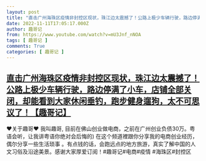 ```yaml
---
layout: post
title: "直击广州海珠区疫情非封控区现状，珠江边太震撼了！公路上极少车辆行驶，路边停满了小车，店铺全部关闭，却能看到大家休闲垂钓，跑步健身遛狗，太不可思议了！【趣哥记】"
date: 2022-11-11T17:05:17.000Z
author: 趣哥记
from: https://www.youtube.com/watch?v=mU3Jnf_nNOA
tags: [ 趣哥记 ]
comments: True
categories: [ 趣哥记 ]
---
```

<!--1668186317000-->
[直击广州海珠区疫情非封控区现状，珠江边太震撼了！公路上极少车辆行驶，路边停满了小车，店铺全部关闭，却能看到大家休闲垂钓，跑步健身遛狗，太不可思议了！【趣哥记】](https://www.youtube.com/watch?v=mU3Jnf_nNOA)
------

<div>
♥关于趣哥♥ 我叫趣哥,  目前在佛山创业做电商，之前在广州创业负债30万。粤语会听，让我讲粤语你绝对会后悔的) 在这个频道裡跟你分享我的电商创业经历，偶尔分享一些生活琐事 。有点钱的话，会跑远点的地方旅游，真实了解中国的人文习俗及沿途美景。感谢大家厚爱订阅！#趣哥记#电商#疫情 #海珠区#封控区
</div>

